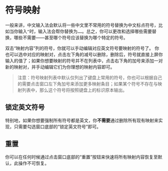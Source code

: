 # 符号映射

一般来讲，中文输入法会默认将一些中文里不常用的符号替换为中文标点符号，比如当你输入`^`时，输入法会帮你替换为`……`。总之，你可以更改和选择哪些需要替换，哪些不需要——甚至哪个符号应该替换为哪个特定的符号。

双击“映射内容”列的符号，你就可以手动编辑对应英文符号要映射的符号了。 你也可以选中对应的映射对，点击左下角的减号以删除，删除后，符号就直接上屏你输入的值了；如果你想要映射的符号并不在列表中，点击右下角的加号来添加一对新的映射对，并手动编辑它们为你理想的映射内容即可。

> 注意：符号映射列表中默认仅列出了键盘上常用的符号，你也可以根据自己的需要点击窗口左下角加号来添加更多映射条目；如果某个符号不存在与映射列表中，那么这个符号将按照键盘上的标识原本输出。

## 锁定英文符号

特别地，如果你想要强制所有符号都是英文，你**不需要**通过删除所有现有映射来实现，只需要勾选窗口底部的“锁定英文符号”即可。


## 重置

你可以在任何时候通过点击窗口底部的“重置”按钮来快速将所有映射内容恢复至默认，此操作不可恢复。

